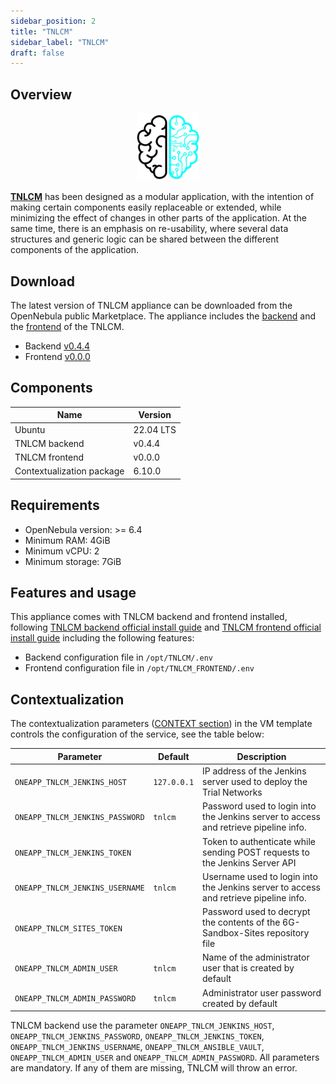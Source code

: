 ```yaml
---
sidebar_position: 2
title: "TNLCM"
sidebar_label: "TNLCM"
draft: false
---
```


## Overview

<p align="center">
  <a href="https://github.com/6G-SANDBOX/TNLCM"><img src="https://raw.githubusercontent.com/6G-SANDBOX/TNLCM/main/docs/images/logo.png" width="100" title="TNLCM"></img></a>
</p>

**[TNLCM](https://github.com/6G-SANDBOX/TNLCM)** has been designed as a modular application, with the intention of making certain components easily replaceable or extended, while minimizing the effect of changes in other parts of the application. At the same time, there is an emphasis on re-usability, where several data structures and generic logic can be shared between the different components of the application.

## Download

The latest version of TNLCM appliance can be downloaded from the OpenNebula public Marketplace. The appliance includes the [backend](https://github.com/6G-SANDBOX/TNLCM) and the [frontend](https://github.com/6G-SANDBOX/TNLCM_FRONTEND) of the TNLCM.

- Backend [v0.4.4](https://marketplace.mobilesandbox.cloud:9443/appliance/service_TNLCM)
- Frontend [v0.0.0](https://marketplace.mobilesandbox.cloud:9443/appliance/service_TNLCM)

## Components

| Name                      | Version    |
| ------------------------- | ---------- |
| Ubuntu                    | 22.04 LTS  |
| TNLCM backend             | v0.4.4     |
| TNLCM frontend            | v0.0.0     |
| Contextualization package | 6.10.0     |

## Requirements

* OpenNebula version: >= 6.4
* Minimum RAM: 4GiB
* Minimum vCPU: 2
* Minimum storage: 7GiB

## Features and usage

This appliance comes with TNLCM backend and frontend installed, following [TNLCM backend official install guide](https://github.com/6G-SANDBOX/TNLCM?tab=readme-ov-file#rocket-getting-started-locally) and [TNLCM frontend official install guide](https://github.com/6G-SANDBOX/TNLCM_FRONTEND?tab=readme-ov-file#rocket-getting-started-locally) including the following features:

- Backend configuration file in `/opt/TNLCM/.env`
- Frontend configuration file in `/opt/TNLCM_FRONTEND/.env`

## Contextualization

The contextualization parameters ([CONTEXT section](https://docs.opennebula.io/stable/management_and_operations)) in the VM template controls the configuration of the service, see the table below:

| Parameter                            | Default        | Description                                                                          |
| ------------------------------------ | -------------- | ------------------------------------------------------------------------------------ |
| ``ONEAPP_TNLCM_JENKINS_HOST``        | ``127.0.0.1``  | IP address of the Jenkins server used to deploy the Trial Networks                   |
| ``ONEAPP_TNLCM_JENKINS_PASSWORD``    | ``tnlcm``      | Password used to login into the Jenkins server to access and retrieve pipeline info. |
| ``ONEAPP_TNLCM_JENKINS_TOKEN``       |                | Token to authenticate while sending POST requests to the Jenkins Server API          |
| ``ONEAPP_TNLCM_JENKINS_USERNAME``    | ``tnlcm``      | Username used to login into the Jenkins server to access and retrieve pipeline info. |
| ``ONEAPP_TNLCM_SITES_TOKEN``         |                | Password used to decrypt the contents of the 6G-Sandbox-Sites repository file        |
| ``ONEAPP_TNLCM_ADMIN_USER``          | ``tnlcm``      | Name of the administrator user that is created by default                            |
| ``ONEAPP_TNLCM_ADMIN_PASSWORD``      | ``tnlcm``      | Administrator user password created by default                                       |

TNLCM backend use the parameter ``ONEAPP_TNLCM_JENKINS_HOST``, ``ONEAPP_TNLCM_JENKINS_PASSWORD``, ``ONEAPP_TNLCM_JENKINS_TOKEN``, ``ONEAPP_TNLCM_JENKINS_USERNAME``, ``ONEAPP_TNLCM_ANSIBLE_VAULT``, ``ONEAPP_TNLCM_ADMIN_USER`` and ``ONEAPP_TNLCM_ADMIN_PASSWORD``. All parameters are mandatory. If any of them are missing, TNLCM will throw an error.